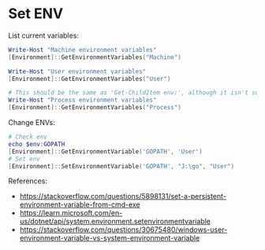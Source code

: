 
# Set ENV

List current variables:

```powershell
Write-Host "Machine environment variables"
[Environment]::GetEnvironmentVariables("Machine")

Write-Host "User environment variables"
[Environment]::GetEnvironmentVariables("User")

# This should be the same as 'Get-ChildItem env:', although it isn't sorted.
Write-Host "Process environment variables"
[Environment]::GetEnvironmentVariables("Process")
```

Change ENVs:

```powershell
# Check env
echo $env:GOPATH
[Environment]::GetEnvironmentVariable('GOPATH', 'User')
# Set env
[Environment]::SetEnvironmentVariable('GOPATH', "J:\go", "User")
```

References:
- https://stackoverflow.com/questions/5898131/set-a-persistent-environment-variable-from-cmd-exe
- https://learn.microsoft.com/en-us/dotnet/api/system.environment.setenvironmentvariable
- https://stackoverflow.com/questions/30675480/windows-user-environment-variable-vs-system-environment-variable

